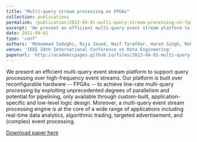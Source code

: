 ```yaml
---
title: "Multi-query stream processing on FPGAs"
collection: publications
permalink: /publication/2012-04-01-multi-query-stream-processing-on-fpgas
excerpt: 'We present an efficient multi-query event stream platform to support query processing over high-frequency event streams. Our platform is built over reconfigurable hardware -- FPGAs -- to achieve line-rate multi-query processing by exploiting unprecedented degrees of parallelism and potential for pipelining, only available through custom-built, application-specific and low-level logic design.'
date: 2012-04-01
type: 'conf'
authors: 'Mohammad Sadoghi, Rija Javed, Naif Tarafdar, Harsh Singh, Rohan Palaniappan, Hans-Arno Jacobsen'
venue: 'IEEE 28th International Conference on Data Engineering'
paperurl: 'http://academicpages.github.io/files/2012-04-01-multi-query-stream-processing-on-fpgas.pdf'
---
```

We present an efficient multi-query event stream platform to support query processing over high-frequency event streams. Our platform is built over reconfigurable hardware -- FPGAs -- to achieve line-rate multi-query processing by exploiting unprecedented degrees of parallelism and potential for pipelining, only available through custom-built, application-specific and low-level logic design. Moreover, a multi-query event stream processing engine is at the core of a wide range of applications including real-time data analytics, algorithmic trading, targeted advertisement, and (complex) event processing.

[Download paper here](http://tarafdar.github.io/files/2012-04-01-multi-query-stream-processing-on-fpgas.pdf)

